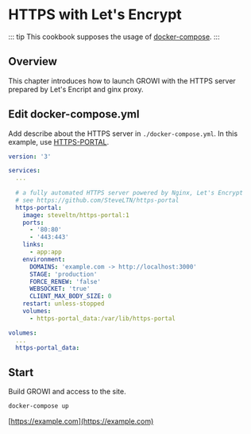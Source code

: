 # HTTPS with Let's Encrypt

::: tip
This cookbook supposes the usage of [docker-compose](../getting-started/docker-compose.md).
:::

## Overview

This chapter introduces how to launch GROWI with the HTTPS server prepared by Let's Encript and ginx proxy.

## Edit docker-compose.yml

Add describe about the HTTPS server in `./docker-compose.yml`. In this example, use [HTTPS-PORTAL](https://github.com/SteveLTN/https-portal).

```text:docker-compose.yml
version: '3'

services:
  ...
  
  # a fully automated HTTPS server powered by Nginx, Let's Encrypt
  # see https://github.com/SteveLTN/https-portal
  https-portal:
    image: steveltn/https-portal:1
    ports:
      - '80:80'
      - '443:443'
    links:
      - app:app
    environment:
      DOMAINS: 'example.com -> http://localhost:3000'
      STAGE: 'production'
      FORCE_RENEW: 'false'
      WEBSOCKET: 'true'
      CLIENT_MAX_BODY_SIZE: 0
    restart: unless-stopped
    volumes:
      - https-portal_data:/var/lib/https-portal

volumes:
  ...
  https-portal_data:
```

## Start

Build GROWI and access to the site.

```bash
docker-compose up
```

[https://example.com](https://example.com)